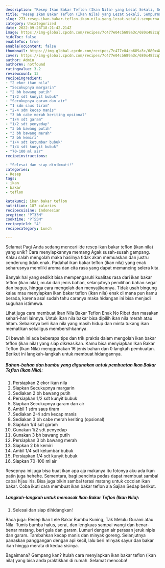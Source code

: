```yaml
---
description: "Resep Ikan Bakar Teflon (Ikan Nila) yang Lezat Sekali, Sempurna"
title: "Resep Ikan Bakar Teflon (Ikan Nila) yang Lezat Sekali, Sempurna"
slug: 273-resep-ikan-bakar-teflon-ikan-nila-yang-lezat-sekali-sempurna
category: Uncategorized
date: 2022-09-26T18:21:42.214Z
image: https://img-global.cpcdn.com/recipes/7c477e04cb689a3c/680x482cq70/ikan-bakar-teflon-ikan-nila-foto-resep-utama.jpg
hideToc: false
enableToc: true
enableTocContent: false
thumbnail: https://img-global.cpcdn.com/recipes/7c477e04cb689a3c/680x482cq70/ikan-bakar-teflon-ikan-nila-foto-resep-utama.jpg
cover: https://img-global.cpcdn.com/recipes/7c477e04cb689a3c/680x482cq70/ikan-bakar-teflon-ikan-nila-foto-resep-utama.jpg
author: Admin
authorAv: notfound
ratingvalue: 3.2
reviewcount: 13
recipeingredient:
- "2 ekor ikan nila"
- "Secukupnya margarin"
- "2 bh bawang putih"
- "1/2 sdt kunyit bubuk"
- "Secukupnya garam dan air"
- "1 sdm saus tiram"
- "2-4 sdm kecap manis"
- "3 bh cabe merah keriting opsional"
- "1/4 sdt garam"
- "1/2 sdt penyedap"
- "3 bh bawang putih"
- "3 bh bawang merah"
- "2 bh kemiri"
- "1/4 sdt ketumbar bubuk"
- "1/4 sdt kunyit bubuk"
- "70-100 ml air"
recipeinstructions:

- "Selesai dan siap dinikmati!"
categories:
- Resep
tags:
- ikan
- bakar
- teflon

katakunci: ikan bakar teflon 
nutrition: 187 calories
recipecuisine: Indonesian
preptime: "PT33M"
cooktime: "PT55M"
recipeyield: "4"
recipecategory: Lunch

---
```



Selamat Pagi Anda sedang mencari ide resep ikan bakar teflon (ikan nila) yang unik? Cara menyiapkannya memang Agak susah-susah gampang. Kalau salah mengolah maka hasilnya tidak akan memuaskan dan justru cenderung tidak enak. Padahal ikan bakar teflon (ikan nila) yang enak seharusnya memiliki aroma dan cita rasa yang dapat memancing selera kita.


Banyak hal yang sedikit bisa mempengaruhi kualitas rasa dari ikan bakar teflon (ikan nila), mulai dari jenis bahan, selanjutnya pemilihan bahan segar dan bagus, hingga cara mengolah dan menyajikannya. Tidak usah bingung kalau mau menyiapkan ikan bakar teflon (ikan nila) enak di mana pun kamu berada, karena asal sudah tahu caranya maka hidangan ini bisa menjadi suguhan istimewa.

Lihat juga cara membuat Ikan Nila Bakar Teflon Enak No Ribet dan masakan sehari-hari lainnya. Untuk ikan nila bakar bisa dipilih ikan nila merah atau hitam. Sebaiknya beli ikan nila yang masih hidup dan minta tukang ikan mematikan sekaligus membersihkannya.


Di bawah ini ada beberapa tips dan trik praktis dalam mengolah ikan bakar teflon (ikan nila) yang siap dikreasikan. Kamu bisa menyiapkan Ikan Bakar Teflon (Ikan Nila) menggunakan 16 jenis bahan dan 0 langkah pembuatan. Berikut ini langkah-langkah untuk membuat hidangannya.

<!--inarticleads1-->

##### Bahan-bahan dan bumbu yang digunakan untuk pembuatan Ikan Bakar Teflon (Ikan Nila):

1. Persiapkan 2 ekor ikan nila
1. Siapkan Secukupnya margarin
1. Sediakan 2 bh bawang putih
1. Persiapkan 1/2 sdt kunyit bubuk
1. Siapkan Secukupnya garam dan air
1. Ambil 1 sdm saus tiram
1. Sediakan 2-4 sdm kecap manis
1. Sediakan 3 bh cabe merah keriting (opsional)
1. Siapkan 1/4 sdt garam
1. Gunakan 1/2 sdt penyedap
1. Gunakan 3 bh bawang putih
1. Persiapkan 3 bh bawang merah
1. Siapkan 2 bh kemiri
1. Ambil 1/4 sdt ketumbar bubuk
1. Persiapkan 1/4 sdt kunyit bubuk
1. Siapkan 70-100 ml air


Resepnya ini juga bisa buat ikan apa aja makanya itu fotonya aku ada ikan patin juga hehehe. Sementara, bagi pencinta pedas dapat membuat sambal cabai hijau iris. Bisa juga bikin sambal terasi matang untuk cocolan ikan bakar. Coba ikuti cara membuat ikan bakar teflon ala Sajian Sedap berikut. 

<!--inarticleads2-->

##### Langkah-langkah untuk memasak Ikan Bakar Teflon (Ikan Nila):


1. Selesai dan siap dihidangkan!

Baca juga: Resep Ikan Lele Bakar Bumbu Kuning, Tak Melulu Gurami atau Nila. Tumis bumbu halus, serai, dan lengkuas sampai wangi dan benar-benar matang, beri gula dan garam. Lumuri dengan air perasan jeruk nipis dan garam. Tambahkan kecap manis dan minyak goreng. Selanjutnya panaskan panggangan dengan api kecil, lalu beri minyak sayur dan bakar ikan hingga merata di kedua sisinya. 

Bagaimana? Gampang kan? Itulah cara menyiapkan ikan bakar teflon (ikan nila) yang bisa anda praktikkan di rumah. Selamat mencoba!
